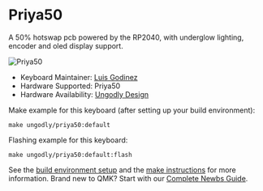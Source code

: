 # Priya50

A 50% hotswap pcb powered by the RP2040, with underglow lighting, encoder and oled display support.

![Priya50](https://i.imgur.com/zNnmPV9.jpg)

* Keyboard Maintainer: [Luis Godinez](https://github.com/luis-Godinez)
* Hardware Supported: Priya50
* Hardware Availability: [Ungodly Design](https://ungodly.design/)

Make example for this keyboard (after setting up your build environment):

    make ungodly/priya50:default

Flashing example for this keyboard:

    make ungodly/priya50:default:flash

See the [build environment setup](https://docs.qmk.fm/#/getting_started_build_tools) and the [make instructions](https://docs.qmk.fm/#/getting_started_make_guide) for more information. Brand new to QMK? Start with our [Complete Newbs Guide](https://docs.qmk.fm/#/newbs).
